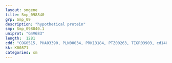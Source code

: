 ```yaml
---
layout: smgene
title: Smp_098840
grp: Smp_09
description: "hypothetical protein"
smp: Smp_098840.1
uniprot: "G4V683"
length:  1281
cdd: "COG0515, PHA03390, PLN00034, PRK13184, PTZ00263, TIGR03903, cd14093, cl21453, pfam00069, smart00220"
kk: K00871
categories: sm
---
```


